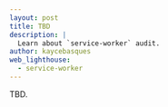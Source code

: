 ```yaml
---
layout: post
title: TBD
description: |
  Learn about `service-worker` audit.
author: kaycebasques
web_lighthouse:
  - service-worker
---
```


TBD.